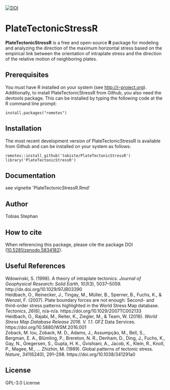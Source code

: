 [![DOI](https://zenodo.org/badge/443426588.svg)](https://zenodo.org/badge/latestdoi/443426588)

# PlateTectonicStressR

**PlateTectonicStressR** is a free and open-source **R** package for modeling and analyzing the direction of the maximum horizontal stress based on the empirical link between the orientation of intraplate stress and the direction of the relative motion of neighboring plates.

## Prerequisites

You must have R installed on your system (see http://r-project.org). Additionally, to install PlateTectonicStressR from Github, you also need the devtools package. This can be installed by typing the following code at the R command line prompt:

```
install.packages("remotes")
```

## Installation

The most recent development version of PlateTectonicStressR is available from Github and can be installed on your system as follows:

```
remotes::install_github('tobiste/PlateTectonicStressR')
library('PlateTectonicStressR')
```

## Documentation
see vignette 'PlateTectonicStressR.Rmd'

## Author
Tobias Stephan

## How to cite
When referencing this package, please cite the package DOI ([10.5281/zenodo.5834182](https://doi.org/10.5281/zenodo.5834182)).


## Useful References
<div class="csl-entry">Wdowinski, S. (1998). A theory of intraplate tectonics. <i>Journal of Geophysical Research: Solid Earth</i>, <i>103</i>(3), 5037–5059. http://dx.doi.org/10.1029/97JB03390</div>

<div class="csl-entry">Heidbach, O., Reinecker, J., Tingay, M., Müller, B., Sperner, B., Fuchs, K., &#38; Wenzel, F. (2007). Plate boundary forces are not enough: Second- and third-order stress patterns highlighted in the World Stress Map database. <i>Tectonics</i>, <i>26</i>(6), n/a-n/a. https://doi.org/10.1029/2007TC002133</div>

<div class="csl-entry">Heidbach, O., Rajabi, M., Reiter, K., Ziegler, M., &#38; Team, W. (2016). <i>World Stress Map Database Release 2016. V. 1.1</i>. GFZ Data Services. https://doi.org/10.5880/WSM.2016.001</div>

<div class="csl-entry">Zoback, M. lou, Zoback, M. D., Adams, J., Assumpção, M., Bell, S., Bergman, E. A., Blümling, P., Brereton, N. R., Denham, D., Ding, J., Fuchs, K., Gay, N., Gregersen, S., Gupta, H. K., Gvishiani, A., Jacob, K., Klein, R., Knoll, P., Magee, M., … Zhizhin, M. (1989). Global patterns of tectonic stress. <i>Nature</i>, <i>341</i>(6240), 291–298. https://doi.org/10.1038/341291a0</div>

## License
GPL-3.0 License
